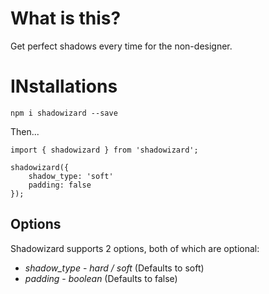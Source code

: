 # What is this?

Get perfect shadows every time for the non-designer.

# INstallations

`npm i shadowizard --save`

Then...

```
import { shadowizard } from 'shadowizard';

shadowizard({
    shadow_type: 'soft'
    padding: false
});
```

## Options

Shadowizard supports 2 options, both of which are optional:

* *shadow_type* - _hard / soft_ (Defaults to soft)
* *padding* - _boolean_ (Defaults to false)